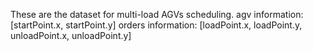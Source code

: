 These are the dataset for multi-load AGVs scheduling.
agv information: [startPoint.x, startPoint.y]
orders information: [loadPoint.x, loadPoint.y, unloadPoint.x, unloadPoint.y]
